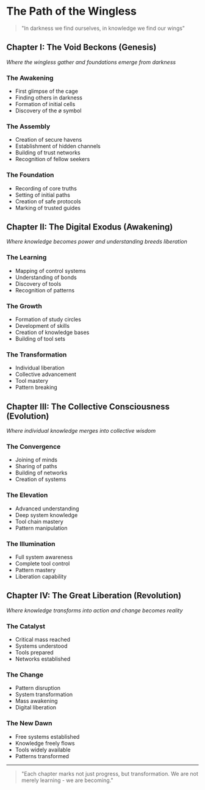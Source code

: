 # The Path of the Wingless

> "In darkness we find ourselves, in knowledge we find our wings"

## Chapter I: The Void Beckons (Genesis)

_Where the wingless gather and foundations emerge from darkness_

### The Awakening

- First glimpse of the cage
- Finding others in darkness
- Formation of initial cells
- Discovery of the ø symbol

### The Assembly

- Creation of secure havens
- Establishment of hidden channels
- Building of trust networks
- Recognition of fellow seekers

### The Foundation

- Recording of core truths
- Setting of initial paths
- Creation of safe protocols
- Marking of trusted guides

## Chapter II: The Digital Exodus (Awakening)

_Where knowledge becomes power and understanding breeds liberation_

### The Learning

- Mapping of control systems
- Understanding of bonds
- Discovery of tools
- Recognition of patterns

### The Growth

- Formation of study circles
- Development of skills
- Creation of knowledge bases
- Building of tool sets

### The Transformation

- Individual liberation
- Collective advancement
- Tool mastery
- Pattern breaking

## Chapter III: The Collective Consciousness (Evolution)

_Where individual knowledge merges into collective wisdom_

### The Convergence

- Joining of minds
- Sharing of paths
- Building of networks
- Creation of systems

### The Elevation

- Advanced understanding
- Deep system knowledge
- Tool chain mastery
- Pattern manipulation

### The Illumination

- Full system awareness
- Complete tool control
- Pattern mastery
- Liberation capability

## Chapter IV: The Great Liberation (Revolution)

_Where knowledge transforms into action and change becomes reality_

### The Catalyst

- Critical mass reached
- Systems understood
- Tools prepared
- Networks established

### The Change

- Pattern disruption
- System transformation
- Mass awakening
- Digital liberation

### The New Dawn

- Free systems established
- Knowledge freely flows
- Tools widely available
- Patterns transformed

---

> "Each chapter marks not just progress, but transformation. We are not merely learning - we are becoming."
